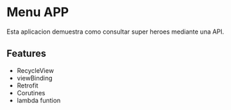 # Menu APP

Esta aplicacion demuestra como consultar super heroes mediante una API.


## Features

- RecycleView
- viewBinding
- Retrofit
- Corutines
- lambda funtion
